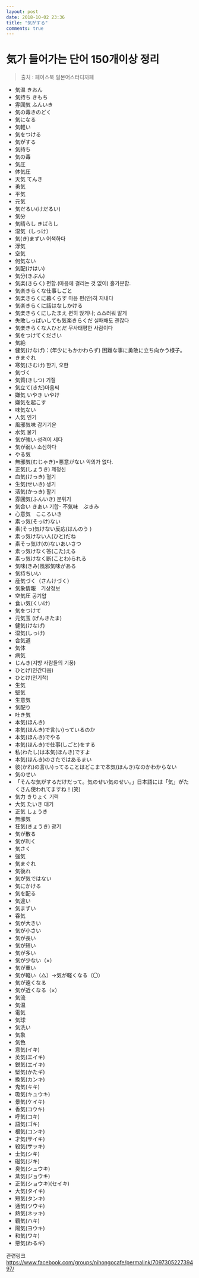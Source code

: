 ```yaml
---
layout: post
date: 2018-10-02 23:36
title: "気がする"
comments: true
---
```


# 気가 들어가는 단어 150개이상 정리
> 출처 : 페이스북 일본어스터디까페

- 気温 きおん
- 気持ち きもち
- 雰囲気 ふんいき
- 気の毒きのどく
- 気になる
- 気軽い
- 気をつける
- 気がする
- 気持ち
- 気の毒
- 気圧
- 体気圧
- 天気 てんき
- 勇気
- 平気
- 元気
- 気だるい(けだるい)
- 気分
- 気晴らし きばらし
- 湿気（しっけ）
- 気(き)まずい 어색하다
- 浮気
- 空気
- 何気ない
- 気配(けはい)
- 気分(きぶん)
- 気楽(きらく) 편함.(마음에 걸리는 것 없이) 홀가분함.
- 気楽きらくな仕事しごと
- 気楽きらくに暮くらす 마음 편(안)히 지내다
- 気楽きらくに話はなしかける
- 気楽きらくにしたまえ 편히 앉게나; 스스러워 말게
- 失敗しっぱいしても気楽きらくだ 실패해도 괜찮다
- 気楽きらくな人ひとだ 무사태평한 사람이다
- 気をつけてください
- 気絶
- 健気(けなげ)：(年少にもかかわらず) 困難な事に勇敢に立ち向かう様子。
- きまぐれ
- 寒気(さむけ) 한기, 오한
- 気づく
- 気質(きしつ) 기질
- 気立て(きだ)마음씨
- 嫌気 いやき いやけ
- 嫌気を起こす
- 味気ない
- 人気 인기
- 風邪気味 감기기운
- 水気 물기
- 気が強い 성격이 세다
- 気が弱い 소심하다
- やる気
- 無邪気(むじゃき)=悪意がない 악의가 없다.
- 正気(しょうき) 제정신
- 血気(けっき) 혈기
- 生気(せいき) 생기
- 活気(かっき) 활기
- 雰囲気(ふんいき) 분위기
- 気合い きあい 기합- 不気味　ぶきみ
- 心意気　こころいき
- 素っ気(そっけ)ない
- 素(そっ)気けない反応(はんのう )
- 素っ気けない人(ひと)だね
- 素そっ気け(の)ないあいさつ
- 素っ気けなく答(こた)える
- 素っ気けなく断(ことわ)られる
- 気味(きみ)風邪気味がある
- 気持ちいい
- 産気づく（さんけづく）
- 気象情報　기상정보
- 空気圧 공기압
- 食い気(くいけ)
- 気をつけて
- 元気玉 (げんきたま)
- 健気(けなげ)
- 湿気(しっけ)
- 合気道
- 気体
- 病気
- じんき(지방 사람들의 기풍)
- ひとげ(인간다움)
- ひとけ(인기척)
- 生気
- 堅気
- 生意気
- 気配り
- 吐き気
- 本気(ほんき)
- 本気(ほんき)で言(い)っているのか
- 本気(ほんき)でやる
- 本気(ほんき)で仕事(しごと)をする
- 私(わたし)は本気(ほんき)ですよ
- 本気(ほんき)のさたではあるまい
- 彼(かれ)の言(い)ってることはどこまで本気(ほんき)なのかわからない
- 気のせい
- 「そんな気がするだけだって。気のせい気のせい。」日本語には「気」がたくさん使われてますね！(笑)
- 気力 きりょく 기력 
- 大気 たいき 대기
- 正気 しょうき
- 無邪気
- 狂気(きょうき) 광기
- 気が散る
- 気が利く
- 気さく
- 強気
- 気まぐれ
- 気後れ
- 気が気ではない
- 気にかける
- 気を配る
- 気違い
- 気まずい
- 呑気
- 気が大きい
- 気が小さい
- 気が長い
- 気が短い
- 気が多い
- 気が少ない（×）
- 気が重い
- 気が軽い（△）→気が軽くなる（〇）
- 気が遠くなる
- 気が近くなる（×）
- 気流
- 気温
- 電気
- 気球
- 気洗い
- 気象
- 気色
- 意気(イキ)
- 英気(エイキ)
- 鋭気(エイキ)
- 堅気(かたギ)
- 換気(カンキ)
- 鬼気(キキ)
- 吸気(キュウキ)
- 景気(ケイキ)
- 香気(コウキ)
- 呼気(コキ)
- 語気(ゴキ)
- 根気(コンキ)
- 才気(サイキ)
- 殺気(サッキ)
- 士気(シキ)
- 磁気(ジキ)
- 臭気(シュウキ)
- 蒸気(ジョウキ)
- 正気(ショウキ)(セイキ)
- 大気(タイキ)
- 短気(タンキ)
- 通気(ツウキ)
- 熱気(ネッキ)
- 覇気(ハキ)
- 陽気(ヨウキ)
- 和気(ワキ)
- 悪気(わるギ)

관련링크
https://www.facebook.com/groups/nihongocafe/permalink/709730522739497/
